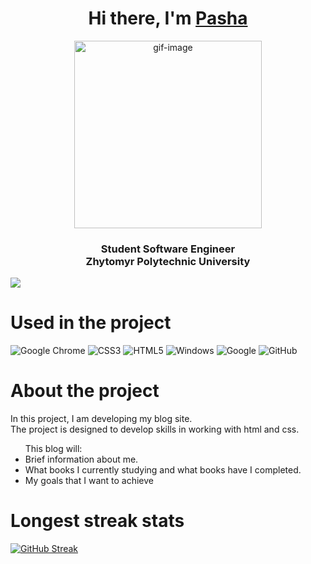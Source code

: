 <h1 align="center">Hi there, I'm <a href="https://github.com/limanp">Pasha</a></h1>
<div align="center"><img src="https://media.giphy.com/media/JIX9t2j0ZTN9S/giphy.gif" alt="gif-image" height="300"></div>

<h3 align="center">Student Software Engineer<br>
Zhytomyr Polytechnic University</h3>

![](https://komarev.com/ghpvc/?username=limanp)

<h1>Used in the project</h1>

![Google Chrome](https://img.shields.io/badge/Google%20Chrome-4285F4?style=for-the-badge&logo=GoogleChrome&logoColor=white)
![CSS3](https://img.shields.io/badge/css3-%231572B6.svg?style=for-the-badge&logo=css3&logoColor=white)
![HTML5](https://img.shields.io/badge/html5-%23E34F26.svg?style=for-the-badge&logo=html5&logoColor=white)
![Windows](https://img.shields.io/badge/Windows-0078D6?style=for-the-badge&logo=windows&logoColor=white)
![Google](https://img.shields.io/badge/google-4285F4?style=for-the-badge&logo=google&logoColor=white)
![GitHub](https://img.shields.io/badge/github-%23121011.svg?style=for-the-badge&logo=github&logoColor=white)

<h1>About the project</h1>

In this project, I am developing my blog site.<br>
The project is designed to develop skills in working with html and css.<br>

<ul>This blog will:
  <li>Brief information about me.</li>
  <li>What books I currently studying and what books have I completed.</li>
  <li>My goals that I want to achieve</li>
</ul>


<h1>Longest streak stats</h1>

[![GitHub Streak](https://github-readme-streak-stats.herokuapp.com/?user=limanp)](https://git.io/streak-stats)
